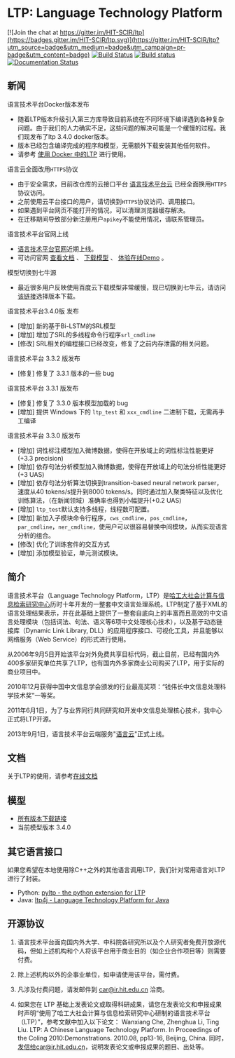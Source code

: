 # LTP: Language Technology Platform

[![Join the chat at https://gitter.im/HIT-SCIR/ltp](https://badges.gitter.im/HIT-SCIR/ltp.svg)](https://gitter.im/HIT-SCIR/ltp?utm_source=badge&utm_medium=badge&utm_campaign=pr-badge&utm_content=badge)
[![Build Status](https://travis-ci.org/HIT-SCIR/ltp.svg?branch=master)](https://travis-ci.org/HIT-SCIR/ltp)
[![Build status](https://ci.appveyor.com/api/projects/status/yewlrwa7w85kghwb/branch/master?svg=true)](https://ci.appveyor.com/project/Oneplus/ltp/branch/master)
[![Documentation Status](https://readthedocs.org/projects/ltp/badge/?version=latest)](https://readthedocs.org/projects/ltp/?badge=latest)

新闻
----

语言技术平台Docker版本发布
* 随着LTP版本升级引入第三方库导致目前系统在不同环境下编译遇到各种复杂问题。由于我们的人力确实不足，这些问题的解决可能是一个缓慢的过程。我们现发布了ltp 3.4.0 docker版本。
* 版本已经包含编译完成的程序和模型，无需额外下载安装其他任何软件。
* 请参考 [使用 Docker 中的LTP](http://ltp.ai/docs/install.html#) 进行使用。

语言云全面改用`HTTPS`协议
* 由于安全需求，目前改仓库的云接口平台 [语言技术平台云](https://www.ltp-cloud.com/) 已经全面换用`HTTPS`协议访问。
* 之前使用云平台接口的用户，请切换到`HTTPS`协议访问、调用接口。
* 如果遇到平台网页不能打开的情况，可以清理浏览器缓存解决。
* 在迁移期间导致部分新注册用户`apikey`不能使用情况，请联系管理员。

语言技术平台官网上线
* [语言技术平台官网](http://ltp.ai/)近期上线。
* 可访问官网 [查看文档](http://ltp.ai/docs/index.html) 、 [下载模型](http://ltp.ai/download.html) 、 [体验在线Demo](http://ltp.ai/demo.html) 。

模型切换到七牛源
* 最近很多用户反映使用百度云下载模型非常缓慢，现已切换到七牛云，请访问[该链接](http://ltp.ai/download.html)选择版本下载。

语言技术平台3.4.0版 发布
* [增加] 新的基于Bi-LSTM的SRL模型
* [增加] 增加了SRL的多线程命令行程序`srl_cmdline`
* [修改] SRL相关的编程接口已经改变，修复了之前内存泄露的相关问题。

语言技术平台 3.3.2 版发布
* [修复] 修复了 3.3.1 版本的一些 bug

语言技术平台 3.3.1 版发布
* [修复] 修复了 3.3.0 版本模型加载的 bug
* [增加] 提供 Windows 下的 `ltp_test` 和 `xxx_cmdline` 二进制下载，无需再手工编译

语言技术平台 3.3.0 版发布
* [增加] 词性标注模型加入微博数据，使得在开放域上的词性标注性能更好(+3.3 precision)
* [增加] 依存句法分析模型加入微博数据，使得在开放域上的句法分析性能更好(+3 UAS)
* [增加] 依存句法分析算法切换到transition-based neural network parser，速度从40 tokens/s提升到8000 tokens/s。同时通过加入聚类特征以及优化训练算法，（在新闻领域）准确率也得到小幅提升(+0.2 UAS)
* [增加] `ltp_test`默认支持多线程，线程数可配置。
* [增加] 新加入子模块命令行程序，`cws_cmdline`，`pos_cmdline`，`par_cmdline`，`ner_cmdline`，使用户可以很容易替换中间模块，从而实现语言分析的组合。
* [修改] 优化了训练套件的交互方式
* [增加] 添加模型验证，单元测试模块。

简介
----

语言技术平台（Language Technology Platform，LTP）是[哈工大社会计算与信息检索研究中心](http://ir.hit.edu.cn/)历时十年开发的一整套中文语言处理系统。LTP制定了基于XML的语言处理结果表示，并在此基础上提供了一整套自底向上的丰富而且高效的中文语言处理模块（包括词法、句法、语义等6项中文处理核心技术），以及基于动态链接库（Dynamic Link Library, DLL）的应用程序接口、可视化工具，并且能够以网络服务（Web Service）的形式进行使用。

从2006年9月5日开始该平台对外免费共享目标代码，截止目前，已经有国内外400多家研究单位共享了LTP，也有国内外多家商业公司购买了LTP，用于实际的商业项目中。

2010年12月获得中国中文信息学会颁发的行业最高奖项：“钱伟长中文信息处理科学技术奖”一等奖。

2011年6月1日，为了与业界同行共同研究和开发中文信息处理核心技术，我中心正式将LTP开源。

2013年9月1日，语言技术平台云端服务"[语言云](http://ltp-cloud.com)"正式上线。

文档
---

关于LTP的使用，请参考[在线文档](http://ltp.ai/docs/index.html)

模型
---

* [所有版本下载链接](http://ltp.ai/download.html)
* 当前模型版本 3.4.0

其它语言接口
------------
如果您希望在本地使用除C++之外的其他语言调用LTP，我们针对常用语言对LTP进行了封装。

* Python: [pyltp - the python extension for LTP](https://github.com/HIT-SCIR/pyltp)
* Java: [ltp4j - Language Technology Platform for Java](https://github.com/HIT-SCIR/ltp4j)

开源协议
-------

1. 语言技术平台面向国内外大学、中科院各研究所以及个人研究者免费开放源代码，但如上述机构和个人将该平台用于商业目的（如企业合作项目等）则需要付费。

2. 除上述机构以外的企事业单位，如申请使用该平台，需付费。

3. 凡涉及付费问题，请发邮件到 car@ir.hit.edu.cn 洽商。

4. 如果您在 LTP 基础上发表论文或取得科研成果，请您在发表论文和申报成果时声明“使用了哈工大社会计算与信息检索研究中心研制的语言技术平台（LTP）”，参考文献中加入以下论文： Wanxiang Che, Zhenghua Li, Ting Liu. LTP: A Chinese Language Technology Platform. In Proceedings of the Coling 2010:Demonstrations. 2010.08, pp13-16, Beijing, China. 同时，发信给car@ir.hit.edu.cn，说明发表论文或申报成果的题目、出处等。
